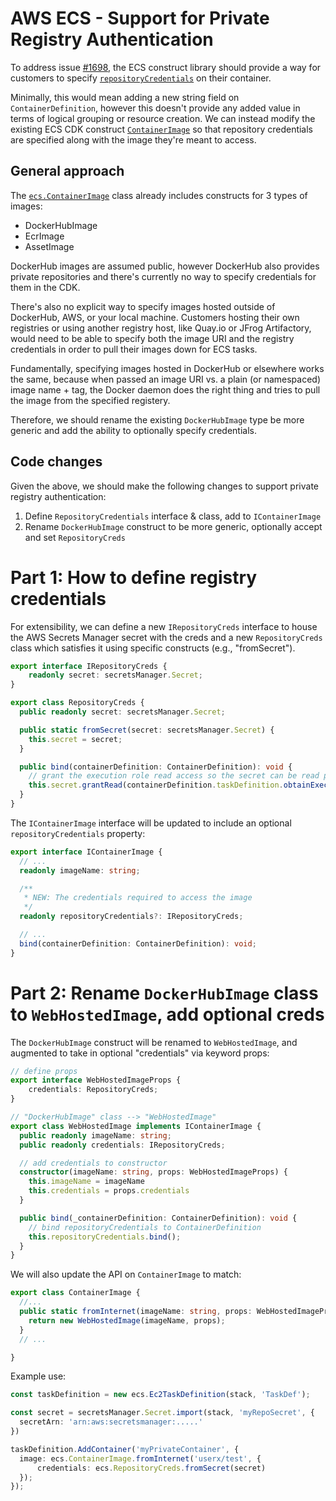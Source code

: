 # AWS ECS - Support for Private Registry Authentication

To address issue [#1698](https://github.com/awslabs/aws-cdk/issues/1698), the ECS construct library should provide a way for customers to specify [`repositoryCredentials`](https://docs.aws.amazon.com/AmazonECS/latest/APIReference/API_ContainerDefinition.html#ECS-Type-ContainerDefinition-repositoryCredentials) on their container. 

Minimally, this would mean adding a new string field on `ContainerDefinition`, however this doesn't provide any added value in terms of logical grouping or resource creation. We can instead modify the existing ECS CDK construct [`ContainerImage`](https://github.com/awslabs/aws-cdk/blob/master/packages/%40aws-cdk/aws-ecs/lib/container-image.ts) so that repository credentials are specified along with the image they're meant to access.

## General approach

The [`ecs.ContainerImage`](https://github.com/awslabs/aws-cdk/blob/master/packages/%40aws-cdk/aws-ecs/lib/container-image.ts) class already includes constructs for 3 types of images:

* DockerHubImage
* EcrImage
* AssetImage

DockerHub images are assumed public, however DockerHub also provides private repositories and there's currently no way to specify credentials for them in the CDK.

There's also no explicit way to specify images hosted outside of DockerHub, AWS, or your local machine. Customers hosting their own registries or using another registry host, like Quay.io or JFrog Artifactory, would need to be able to specify both the image URI and the registry credentials in order to pull their images down for ECS tasks.

Fundamentally, specifying images hosted in DockerHub or elsewhere works the same, because when passed an image URI vs. a plain (or namespaced) image name + tag, the Docker daemon does the right thing and tries to pull the image from the specified registery. 

Therefore, we should rename the existing `DockerHubImage` type be more generic and add the ability to optionally specify credentials.
 

## Code changes

Given the above, we should make the following changes to support private registry authentication:

1. Define `RepositoryCredentials` interface & class, add to `IContainerImage` 
2. Rename `DockerHubImage` construct to be more generic, optionally accept and set `RepositoryCreds` 


# Part 1: How to define registry credentials 

For extensibility, we can define a new `IRepositoryCreds` interface to house the AWS Secrets Manager secret with the creds and a new `RepositoryCreds` class which satisfies it using specific constructs (e.g., "fromSecret").

```ts
export interface IRepositoryCreds {
    readonly secret: secretsManager.Secret;
}

export class RepositoryCreds {
  public readonly secret: secretsManager.Secret;

  public static fromSecret(secret: secretsManager.Secret) {
    this.secret = secret;
  }

  public bind(containerDefinition: ContainerDefinition): void {
    // grant the execution role read access so the secret can be read prior to image pull
    this.secret.grantRead(containerDefinition.taskDefinition.obtainExecutionRole());
  }
}
```

The `IContainerImage` interface will be updated to include an optional `repositoryCredentials` property:
```ts
export interface IContainerImage {
  // ...
  readonly imageName: string;

  /**
   * NEW: The credentials required to access the image
   */
  readonly repositoryCredentials?: IRepositoryCreds;

  // ...
  bind(containerDefinition: ContainerDefinition): void;
}
```


# Part 2: Rename `DockerHubImage` class to `WebHostedImage`, add optional creds

The `DockerHubImage` construct will be renamed to `WebHostedImage`, and augmented to take in optional "credentials" via keyword props:
```ts
// define props
export interface WebHostedImageProps {
    credentials: RepositoryCreds;
}

// "DockerHubImage" class --> "WebHostedImage"
export class WebHostedImage implements IContainerImage {
  public readonly imageName: string;
  public readonly credentials: IRepositoryCreds;

  // add credentials to constructor
  constructor(imageName: string, props: WebHostedImageProps) {
    this.imageName = imageName
    this.credentials = props.credentials
  }

  public bind(_containerDefinition: ContainerDefinition): void {
    // bind repositoryCredentials to ContainerDefinition
    this.repositoryCredentials.bind();
  }
}
```

We will also update the API on `ContainerImage` to match:
```ts
export class ContainerImage {
  //...
  public static fromInternet(imageName: string, props: WebHostedImageProps) {
    return new WebHostedImage(imageName, props);
  }
  // ...

}
```

Example use:
```ts
const taskDefinition = new ecs.Ec2TaskDefinition(stack, 'TaskDef');

const secret = secretsManager.Secret.import(stack, 'myRepoSecret', {
  secretArn: 'arn:aws:secretsmanager:.....'
})

taskDefinition.AddContainer('myPrivateContainer', {
  image: ecs.ContainerImage.fromInternet('userx/test', {
      credentials: ecs.RepositoryCreds.fromSecret(secret)
  });
});

```